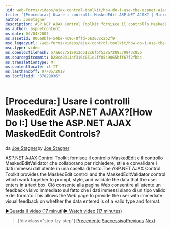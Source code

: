 ```yaml
---
uid: web-forms/videos/ajax-control-toolkit/how-do-i-use-the-aspnet-ajax-maskededit-controls
title: '[Procedura:] Usare i controlli MaskedEdit ASP.NET AJAX? | Microsoft Docs'
author: JoeStagner
description: ASP.NET AJAX Control Toolkit fornisce il controllo MaskedEdit e il controllo MaskedEditValidator che funzionano insieme alla richiesta, lo stile e la convalida di d...
ms.author: aspnetcontent
ms.date: 04/04/2007
ms.assetid: 806a8bfe-54be-4c96-8ffd-66303cc2b2f9
msc.legacyurl: /web-forms/videos/ajax-control-toolkit/how-do-i-use-the-aspnet-ajax-maskededit-controls
msc.type: video
ms.openlocfilehash: 57a6d27512912d512c6fbf538a7208370843c85b
ms.sourcegitcommit: b28cd0313af316c051c2ff8549865bff67f2fbb4
ms.translationtype: MT
ms.contentlocale: it-IT
ms.lasthandoff: 07/05/2018
ms.locfileid: "37829836"
---
```

<a name="how-do-i-use-the-aspnet-ajax-maskededit-controls"></a><span data-ttu-id="4310c-104">[Procedura:] Usare i controlli MaskedEdit ASP.NET AJAX?</span><span class="sxs-lookup"><span data-stu-id="4310c-104">[How Do I:] Use the ASP.NET AJAX MaskedEdit Controls?</span></span>
====================
<span data-ttu-id="4310c-105">da [Joe Stagner](https://github.com/JoeStagner)</span><span class="sxs-lookup"><span data-stu-id="4310c-105">by [Joe Stagner](https://github.com/JoeStagner)</span></span>

<span data-ttu-id="4310c-106">ASP.NET AJAX Control Toolkit fornisce il controllo MaskedEdit e il controllo MaskedEditValidator che collaborano per richiedere, stile e convalidare i dati immessi dall'utente in una casella di testo.</span><span class="sxs-lookup"><span data-stu-id="4310c-106">The ASP.NET AJAX Control Toolkit provides the MaskedEdit control and the MaskedEditValidator control which work together to prompt, style, and validate the data that the user enters in a text box.</span></span> <span data-ttu-id="4310c-107">Ciò consente alla pagina Web consentire all'utente un feedback visivo immediato sul fatto che i dati immessi siano di un tipo valido e del formato.</span><span class="sxs-lookup"><span data-stu-id="4310c-107">This allows the Web page to provide the user with immediate visual feedback on whether the data entered is of a valid type and format.</span></span>

[<span data-ttu-id="4310c-108">&#9654;Guarda il video (17 minuti)</span><span class="sxs-lookup"><span data-stu-id="4310c-108">&#9654; Watch video (17 minutes)</span></span>](https://channel9.msdn.com/Blogs/ASP-NET-Site-Videos/how-do-i-use-the-aspnet-ajax-maskededit-controls)

> [!div class="step-by-step"]
> <span data-ttu-id="4310c-109">[Precedente](how-do-i-use-the-aspnet-ajax-dropdown-control.md)
> [Successivo](how-do-i-use-the-aspnet-ajax-mutuallyexclusive-checkbox-extender.md)</span><span class="sxs-lookup"><span data-stu-id="4310c-109">[Previous](how-do-i-use-the-aspnet-ajax-dropdown-control.md)
[Next](how-do-i-use-the-aspnet-ajax-mutuallyexclusive-checkbox-extender.md)</span></span>
